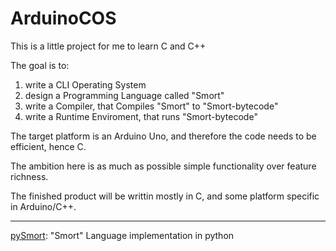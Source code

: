 # ArduinoCOS

This is a little project for me to learn C and C++

The goal is to:

1. write a CLI Operating System
2. design a Programming Language called "Smort"
3. write a Compiler, that Compiles "Smort" to "Smort-bytecode"
4. write a Runtime Enviroment, that runs "Smort-bytecode"

The target platform is an Arduino Uno, and therefore the code needs to be efficient, hence C.

The ambition here is as much as possible simple functionality over feature richness.

The finished product will be writtin mostly in C, and some platform specific in Arduino/C++.

---

[pySmort](SimonFJ20/ArduinoCOS/tree/pySmort): "Smort" Language implementation in python

